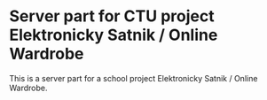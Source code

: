 # Server part for CTU project Elektronicky Satnik / Online Wardrobe

This is a server part for a school project Elektronicky Satnik / Online Wardrobe.
